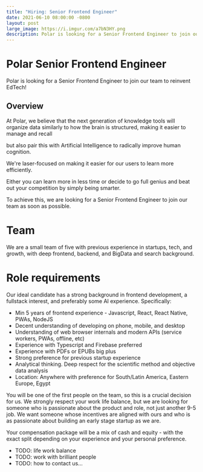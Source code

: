 ```yaml
---
title: "Hiring: Senior Frontend Engineer"
date: 2021-06-10 08:00:00 -0800
layout: post
large_image: https://i.imgur.com/a7bN3HY.png
description: Polar is looking for a Senior Frontend Engineer to join our team to reinvent EdTech
---
```


# Polar Senior Frontend Engineer

Polar is looking for a Senior Frontend Engineer to join our team to reinvent EdTech!

## Overview

At Polar, we believe that the next generation of knowledge tools will organize data
similarly to how the brain is structured, making it easier to manage and recall 
 
 but also pair this with Artificial
Intelligence to radically improve human cognition.

We're laser-focused on making it easier for our users to learn more efficiently. 

Either you can learn more in less time or decide to go full genius and beat out
your competition by simply being smarter.

To achieve this, we are looking for a Senior Frontend Engineer to join our team
as soon as possible.

# Team
 
We are a small team of five with previous experience in startups, tech, and
growth, with deep frontend, backend, and BigData and search background.

# Role requirements

Our ideal candidate has a strong background in frontend development, a fullstack interest, and
preferably some AI experience. Specifically:

- Min 5 years of frontend experience - Javascript, React, React Native, PWAs, NodeJS
- Decent understanding of developing on phone, mobile, and desktop
- Understanding of web browser internals and modern APIs (service workers, PWAs,
offline, etc)
- Experience with Typescript and Firebase preferred
- Experience with PDFs or EPUBs big plus
- Strong preference for previous startup experience
- Analytical thinking. Deep respect for the scientific method and objective data analysis
- Location: Anywhere with preference for South/Latin America, Eastern Europe, Egypt

You will be one of the first people on the team, so this is a crucial decision
for us. We strongly respect your work life balance, but we are looking for
someone who is passionate about the product and role, not just another 9-5 job.
We want someone whose incentives are aligned with ours and who is as passionate
about building an early stage startup as we are.

Your compensation package will be a mix of cash and equity - with the exact
split depending on your experience and your personal preference.

- TODO: life work balance
- TODO: work with brilliant people
- TODO: how to contact us... 
